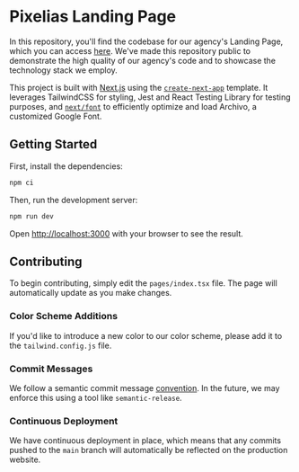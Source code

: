# Pixelias Landing Page

In this repository, you'll find the codebase for our agency's Landing Page, which you can access [here](https://pixelias.io/). We've made this repository public to demonstrate the high quality of our agency's code and to showcase the technology stack we employ.

This project is built with [Next.js](https://nextjs.org/) using the [`create-next-app`](https://github.com/vercel/next.js/tree/canary/packages/create-next-app) template. It leverages TailwindCSS for styling, Jest and React Testing Library for testing purposes, and [`next/font`](https://nextjs.org/docs/basic-features/font-optimization) to efficiently optimize and load Archivo, a customized Google Font.

## Getting Started

First, install the dependencies:

```bash
npm ci
```

Then, run the development server:

```bash
npm run dev
```

Open [http://localhost:3000](http://localhost:3000) with your browser to see the result.

## Contributing

To begin contributing, simply edit the `pages/index.tsx` file. The page will automatically update as you make changes.

### Color Scheme Additions

If you'd like to introduce a new color to our color scheme, please add it to the `tailwind.config.js` file.

### Commit Messages

We follow a semantic commit message [convention](https://gist.github.com/joshbuchea/6f47e86d2510bce28f8e7f42ae84c716). In the future, we may enforce this using a tool like `semantic-release`.

### Continuous Deployment

We have continuous deployment in place, which means that any commits pushed to the `main` branch will automatically be reflected on the production website.

